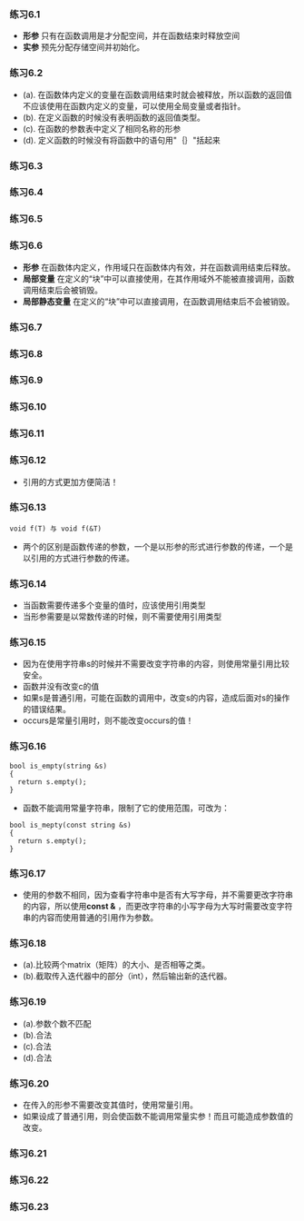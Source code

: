 ### 练习6.1
- **形参** 只有在函数调用是才分配空间，并在函数结束时释放空间
- **实参** 预先分配存储空间并初始化。


### 练习6.2
- (a). 在函数体内定义的变量在函数调用结束时就会被释放，所以函数的返回值不应该使用在函数内定义的变量，可以使用全局变量或者指针。
- (b). 在定义函数的时候没有表明函数的返回值类型。
- (c). 在函数的参数表中定义了相同名称的形参
- (d). 定义函数的时候没有将函数中的语句用"｛｝"括起来

### 练习6.3

### 练习6.4

### 练习6.5

### 练习6.6
- **形参** 在函数体内定义，作用域只在函数体内有效，并在函数调用结束后释放。
- **局部变量** 在定义的“块”中可以直接使用，在其作用域外不能被直接调用，函数调用结束后会被销毁。
- **局部静态变量** 在定义的“块”中可以直接调用，在函数调用结束后不会被销毁。

### 练习6.7

### 练习6.8

### 练习6.9

### 练习6.10

### 练习6.11

### 练习6.12
  - 引用的方式更加方便简洁！

### 练习6.13
```
void f(T) 与 void f(&T)

```
- 两个的区别是函数传递的参数，一个是以形参的形式进行参数的传递，一个是以引用的方式进行参数的传递。


### 练习6.14
- 当函数需要传递多个变量的值时，应该使用引用类型
- 当形参需要是以常数传递的时候，则不需要使用引用类型

### 练习6.15
- 因为在使用字符串s的时候并不需要改变字符串的内容，则使用常量引用比较安全。
- 函数并没有改变c的值
- 如果s是普通引用，可能在函数的调用中，改变s的内容，造成后面对s的操作的错误结果。
- occurs是常量引用时，则不能改变occurs的值！

### 练习6.16
```
bool is_empty(string &s)
{
  return s.empty();
}
```
- 函数不能调用常量字符串，限制了它的使用范围，可改为：
```
bool is_mepty(const string &s)
{
  return s.empty();
}
```

### 练习6.17
- 使用的参数不相同，因为查看字符串中是否有大写字母，并不需要更改字符串的内容，所以使用**const &** ，而更改字符串的小写字母为大写时需要改变字符串的内容而使用普通的引用作为参数。

### 练习6.18
- (a).比较两个matrix（矩阵）的大小、是否相等之类。
- (b).截取传入迭代器中的部分（int），然后输出新的迭代器。

### 练习6.19
- (a).参数个数不匹配
- (b).合法
- (c).合法
- (d).合法

### 练习6.20
- 在传入的形参不需要改变其值时，使用常量引用。
- 如果设成了普通引用，则会使函数不能调用常量实参！而且可能造成参数值的改变。

### 练习6.21

### 练习6.22

### 练习6.23
